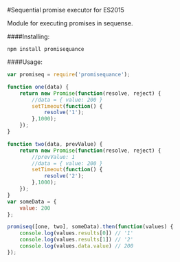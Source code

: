 #Sequential promise executor for ES2015

Module for executing promises in sequense.

####Installing:
```
npm install promisequance
```

####Usage:
```javascript
var promiseq = require('promisequance');

function one(data) {
    return new Promise(function(resolve, reject) {
        //data = { value: 200 }
        setTimeout(function() {
            resolve('1');
        },1000);
    });
}

function two(data, prevValue) {
    return new Promise(function(resolve, reject) {
        //prevValue: 1
        //data = { value: 200 }
        setTimeout(function() {
            resolve('2');
        },1000);
    });
}
var someData = {
    value: 200
};

promiseq([one, two], someData).then(function(values) {
    console.log(values.results[0]) // '1'
    console.log(values.results[1]) // '2'
    console.log(values.data.value) // 200
});
```